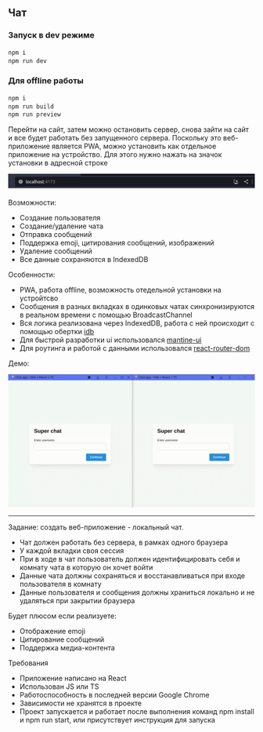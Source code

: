 ## Чат

### Запуск в dev режиме

```bash
npm i
npm run dev
```

### Для offline работы

```bash
npm i
npm run build
npm run preview
```

Перейти на сайт, затем можно остановить сервер, снова зайти на сайт и все будет работать без запущенного сервера.
Поскольку это веб-приложение является PWA, можно установить как отдельное приложение на устройство. Для этого нужно нажать на значок установки в адресной строке

![install pwa](./public/install-pwa.png)

Возможности:

-  Создание пользователя
-  Создание/удаление чата
-  Отправка сообщений
-  Поддержка emoji, цитирования сообщений, изображений
-  Удаление сообщений
-  Все данные сохраняются в IndexedDB

Особенности:

-  PWA, работа offline, возможность отедельной установки на устройтсво
-  Сообщения в разных вкладках в одинковых чатах синхронизируются в реальном времени с помощью BroadcastChannel
-  Вся логика реализована через IndexedDB, работа с ней происходит с помощью обертки [idb](https://github.com/jakearchibald/idb)
-  Для быстрой разработки ui использовался [mantine-ui](https://mantine.dev/)
-  Для роутинга и работой с данными использовался [react-router-dom](https://reactrouter.com)

Демо:

![demo](./public/demo.gif)

---

Задание: создать веб-приложение - локальный чат.

-  Чат должен работать без сервера, в рамках одного браузера
-  У каждой вкладки своя сессия
-  При в ходе в чат пользователь должен идентифицировать себя и комнату чата в которую он хочет войти
-  Данные чата должны сохраняться и восстанавливаться при входе пользователя в комнату
-  Данные пользователя и сообщения должны храниться локально и не удаляться при закрытии браузера

Будет плюсом если реализуете:

-  Отображение emoji
-  Цитирование сообщений
-  Поддержка медиа-контента

Требования

-  Приложение написано на React
-  Использован JS или TS
-  Работоспособность в последней версии Google Chrome
-  Зависимости не хранятся в проекте
-  Проект запускается и работает после выполнения команд npm install и npm run start, или присутствует инструкция для запуска
